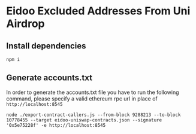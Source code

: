 # Eidoo Excluded Addresses From Uni Airdrop

## Install dependencies

    npm i

## Generate accounts.txt

In order to generate the accounts.txt file you have to run the following command, please specify a valid ethereum rpc url in place of `http://localhost:8545`

    node ./export-contract-callers.js --from-block 9288213 --to-block 10778455 --target eidoo-uniswap-contracts.json --signature '0x5e75228f' -e http://localhost:8545
    
